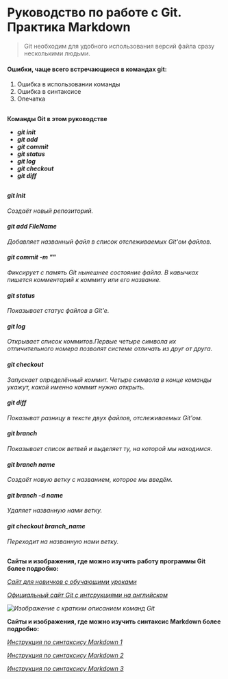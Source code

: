# Руководство по работе с Git. Практика Markdown
>Git необходим для удобного использования версий файла сразу несколькими людьми.

#### Ошибки, чаще всего встречающиеся в командах git:
1. Ошибка в использовании команды
2. Ошибка в синтаксисе 
3. Опечатка

##

**Команды Git в этом руководстве**

- ***git init***
- ***git add***
- ***git commit***
- ***git status***
- ***git log***
- ***git checkout***
- ***git diff***

##

#### ***git init***
*Создаёт новый репозиторий.*

#### ***git add FileName***
*Добавляет названный файл в список отслеживаемых Git'ом файлов.*

#### ***git commit -m ""***
*Фиксирует с память Git нынешнее состояние файла. В кавычках пишется комментарий к коммиту или его название.*

#### ***git status***
*Показывает статус файлов в Git'е.*

#### ***git log***
*Открывает список коммитов.Первые четыре символа их отличительного номера позволят системе отличать из друг от друга.*

#### ***git checkout***
*Запускает определённый коммит. Четыре символа в конце команды укажут, какой именно коммит нужно открыть.*

#### ***git diff***
*Показыват разницу в тексте двух файлов, отслеживаемых Git'ом.*

#### ***git branch***
*Показывает список ветвей и выделяет ту, на которой мы находимся.*

#### ***git branch name***
*Создаёт новую ветку с названием, которое мы введём.*

#### ***git branch -d name***
*Удаляет названную нами ветку.*

#### ***git checkout branch_name***
*Переходит на названную нами ветку.*

##

**Сайты и изображения, где можно изучить работу программы Git более подробно:**

*[Сайт для новичков с обучающими уроками](https://habr.com/ru/articles/541258/)*

*[Официальный сайт Git с интсрукциями на английском](https://git-scm.com/book/ru/v2/)*

*![Изображение с кратким описанием команд Git](https://fuzeservers.ru/wp-content/uploads/c/4/7/c47fd3a4ffe633e8ae3d8b3d4ddc7ccb.png)*

**Сайты и изображения, где можно изучить синтаксис Markdown более подробно:**

*[Инструкция по синтаксису Markdown 1](https://skillbox.ru/media/code/yazyk-razmetki-markdown-shpargalka-po-sintaksisu-s-primerami/)*

*[Инструкция по синтаксису Markdown 2](https://texterra.ru/blog/ischerpyvayushchaya-shpargalka-po-sintaksisu-razmetki-markdown-na-zametku-avtoram-veb-razrabotchikam.html)*

*[Инструкция по синтаксису Markdown 3](https://www.markdownguide.org/basic-syntax/)*